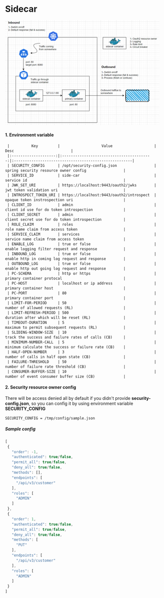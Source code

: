 # Sidecar
<!-- PROJECT LOGO -->
![Logo](image/sidecar.png)

#### 1. Environment variable
     
     |          Key         |                   Value                   |                         Desc                          |
     |:--------------------:|:-----------------------------------------:|:------------------------------------------------------|
     | SECURITY_CONFIG      | /opt/security-config.json                 | spring security resource owner config                 |
     | SERVICE_ID           | side-car                                  | service id                                            |
     | JWK_SET_URI          | https://localhost:9443/oauth2/jwks        | jwt token validation uri                              |
     | INTROSPECT_TOKEN_URI | https://localhost:9443/oauth2/introspect  | opaque token instrospection uri                       |
     | CLIENT_ID            | admin                                     | client id use for do token introspection              |
     | CLIENT_SECRET        | admin                                     | client secret use for do token introspection          |
     | ROLE_CLAIM           | roles                                     | role name claim from access token                     |
     | SERVICE_CLAIM        | services                                  | service name claim from access token                  |
     | ENABLE_LOG           | true or false                             | enable logging filter request and response            |
     | INBOUND_LOG          | true or false                             | enable http in coming log request and response        |
     | OUTBOUND_LOG         | true or false                             | enable http out going log request and response        |
     | PC-SCHEMA            | http or https                             | primary container protocal                            |
     | PC-HOST              | localhost or ip address                   | primary container host                                |
     | PC-PORT              | 80                                        | primary container port                                |
     | LIMIT-FOR-PERIOD     | 50                                        | number of allowed requests (RL)                       |
     | LIMIT-REFRESH-PERIOD | 500                                       | duration after which will be reset (RL)               |
     | TIMEOUT-DURATION     | 5                                         | maximum to permit subsequent requests (RL)            |
     | SLIDING-WINDOW-SIZE  | 10                                        | track the success and failure rates of calls (CB)     |
     | MINIMUM-NUMBER-CALL  | 5                                         | minimum calculate the success or failure rate (CB)    |
     | HALF-OPEN-NUMBER     | 3                                         | number of calls in half open state (CB)               |
     | FAILURE-THRESHOLD    | 50                                        | number of failure rate threshold (CB)                 |
     | CONSUMER-BUFFER-SIZE | 10                                        | number of event consumer buffer size (CB)             |
     
     
 #### 2. Security resource owner config
 
 There will be access denied all by default if you didn't provide <b>security-config.json</b>,
 so you can config it by using environment variable <b>SECURITY_CONFIG</b>
 
 ```shell script
SECURITY_CONFIG = /tmp/config/sample.json
```

 ##### Sample config
 ```javascript
[
  {
    "order": -1,
    "authenticated": true/false,
    "permit_all": true/false,
    "deny_all": true/false,
    "methods": [],
    "endpoints": [
      "/api/v3/customer"
    ],
    "roles": [
      "ADMIN"
    ]
  },
  {
    "order": 1,
    "authenticated": true/false,
    "permit_all": true/false,
    "deny_all": true/false,
    "methods": [
      "PUT"
    ],
    "endpoints": [
      "/api/v3/customer"
    ],
    "roles": [
      "ADMIN"
    ]
  }
]
 ```